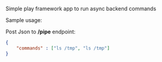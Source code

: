 Simple play framework app to run async backend commands


Sample usage:

Post Json to **/pipe** endpoint:

```json
{
	"commands" : ["ls /tmp", "ls /tmp"]
}
```
